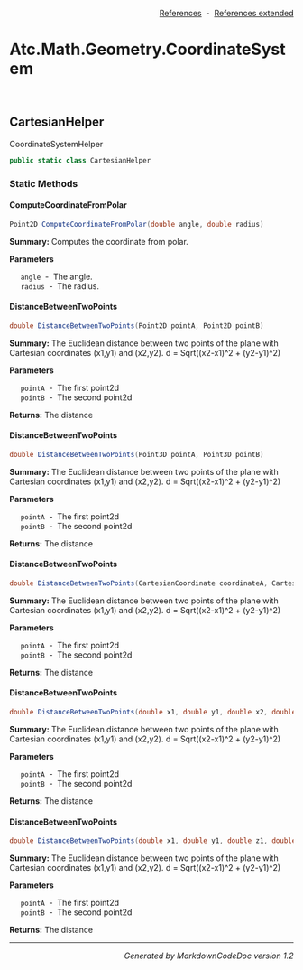 <div style='text-align: right'>

[References](Index.md)&nbsp;&nbsp;-&nbsp;&nbsp;[References extended](IndexExtended.md)
</div>

# Atc.Math.Geometry.CoordinateSystem

<br />


## CartesianHelper
CoordinateSystemHelper


```csharp
public static class CartesianHelper
```

### Static Methods


#### ComputeCoordinateFromPolar

```csharp
Point2D ComputeCoordinateFromPolar(double angle, double radius)
```
<p><b>Summary:</b> Computes the coordinate from polar.</p>

<b>Parameters</b>

&nbsp;&nbsp;&nbsp;&nbsp;&nbsp;`angle`&nbsp;&nbsp;-&nbsp;&nbsp;The angle.<br />
&nbsp;&nbsp;&nbsp;&nbsp;&nbsp;`radius`&nbsp;&nbsp;-&nbsp;&nbsp;The radius.<br />
#### DistanceBetweenTwoPoints

```csharp
double DistanceBetweenTwoPoints(Point2D pointA, Point2D pointB)
```
<p><b>Summary:</b> The Euclidean distance between two points of the plane with Cartesian coordinates (x1,y1) and (x2,y2).  d = Sqrt((x2-x1)^2 + (y2-y1)^2)</p>

<b>Parameters</b>

&nbsp;&nbsp;&nbsp;&nbsp;&nbsp;`pointA`&nbsp;&nbsp;-&nbsp;&nbsp;The first point2d<br />
&nbsp;&nbsp;&nbsp;&nbsp;&nbsp;`pointB`&nbsp;&nbsp;-&nbsp;&nbsp;The second point2d<br />
<p><b>Returns:</b> The distance</p>

#### DistanceBetweenTwoPoints

```csharp
double DistanceBetweenTwoPoints(Point3D pointA, Point3D pointB)
```
<p><b>Summary:</b> The Euclidean distance between two points of the plane with Cartesian coordinates (x1,y1) and (x2,y2).  d = Sqrt((x2-x1)^2 + (y2-y1)^2)</p>

<b>Parameters</b>

&nbsp;&nbsp;&nbsp;&nbsp;&nbsp;`pointA`&nbsp;&nbsp;-&nbsp;&nbsp;The first point2d<br />
&nbsp;&nbsp;&nbsp;&nbsp;&nbsp;`pointB`&nbsp;&nbsp;-&nbsp;&nbsp;The second point2d<br />
<p><b>Returns:</b> The distance</p>

#### DistanceBetweenTwoPoints

```csharp
double DistanceBetweenTwoPoints(CartesianCoordinate coordinateA, CartesianCoordinate coordinateB)
```
<p><b>Summary:</b> The Euclidean distance between two points of the plane with Cartesian coordinates (x1,y1) and (x2,y2).  d = Sqrt((x2-x1)^2 + (y2-y1)^2)</p>

<b>Parameters</b>

&nbsp;&nbsp;&nbsp;&nbsp;&nbsp;`pointA`&nbsp;&nbsp;-&nbsp;&nbsp;The first point2d<br />
&nbsp;&nbsp;&nbsp;&nbsp;&nbsp;`pointB`&nbsp;&nbsp;-&nbsp;&nbsp;The second point2d<br />
<p><b>Returns:</b> The distance</p>

#### DistanceBetweenTwoPoints

```csharp
double DistanceBetweenTwoPoints(double x1, double y1, double x2, double y2)
```
<p><b>Summary:</b> The Euclidean distance between two points of the plane with Cartesian coordinates (x1,y1) and (x2,y2).  d = Sqrt((x2-x1)^2 + (y2-y1)^2)</p>

<b>Parameters</b>

&nbsp;&nbsp;&nbsp;&nbsp;&nbsp;`pointA`&nbsp;&nbsp;-&nbsp;&nbsp;The first point2d<br />
&nbsp;&nbsp;&nbsp;&nbsp;&nbsp;`pointB`&nbsp;&nbsp;-&nbsp;&nbsp;The second point2d<br />
<p><b>Returns:</b> The distance</p>

#### DistanceBetweenTwoPoints

```csharp
double DistanceBetweenTwoPoints(double x1, double y1, double z1, double x2, double y2, double z2)
```
<p><b>Summary:</b> The Euclidean distance between two points of the plane with Cartesian coordinates (x1,y1) and (x2,y2).  d = Sqrt((x2-x1)^2 + (y2-y1)^2)</p>

<b>Parameters</b>

&nbsp;&nbsp;&nbsp;&nbsp;&nbsp;`pointA`&nbsp;&nbsp;-&nbsp;&nbsp;The first point2d<br />
&nbsp;&nbsp;&nbsp;&nbsp;&nbsp;`pointB`&nbsp;&nbsp;-&nbsp;&nbsp;The second point2d<br />
<p><b>Returns:</b> The distance</p>

<hr /><div style='text-align: right'><i>Generated by MarkdownCodeDoc version 1.2</i></div>
